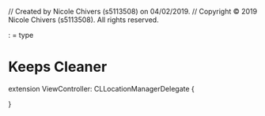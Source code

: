 //  Created by Nicole Chivers (s5113508) on 04/02/2019.
//  Copyright © 2019 Nicole Chivers (s5113508). All rights reserved.

: = type

# Keeps Cleaner
extension ViewController: CLLocationManagerDelegate {
    
}
